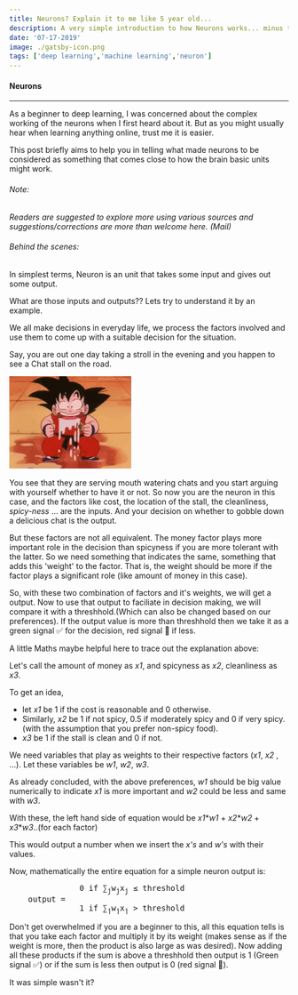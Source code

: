 ```yaml
---
title: Neurons? Explain it to me like 5 year old...
description: A very simple introduction to how Neurons works... minus the complex math!!
date: '07-17-2019'
image: ./gatsby-icon.png
tags: ['deep learning','machine learning','neuron']
---
```


#### Neurons 
---
As a beginner to deep learning, I was concerned about the complex working of the neurons when I first heard about it. But as you might usually hear when learning anything online, trust me it is easier. 

This post briefly aims to help you in telling what made neurons to be considered as something that comes close to how the brain basic units might work. 

###### _Note:_ 
 _Readers are suggested to explore more using various sources and suggestions/corrections are more than welcome here. (Mail)_

###### Behind the scenes:
In simplest terms, Neuron is an unit that takes some input and gives out some output.

What are those inputs and outputs?? 
Lets try to understand it by an example.

We all make decisions in everyday life, we process the factors involved and use them to come up with a suitable decision for the situation.

Say, you are out one day taking a stroll in the evening and you happen to see a Chat stall on the road. 

![](mouthwatering.gif)

You see that they are serving mouth watering chats and you start arguing with yourself whether to have it or not. So now you are the neuron in this case, and the factors like cost, the location of the stall, the cleanliness, _spicy-ness_ ... are the inputs. And your decision on whether to gobble down a delicious chat is the output.

But these factors are not all equivalent. The money factor plays more important role in the decision than spicyness if you are more tolerant with the latter. So we need something that indicates the same, something that adds this 'weight' to the factor. That is, the weight should be more if the factor plays a significant role (like amount of money in this case).

So, with these two combination of factors and it's weights, we will get a output. Now to use that output to faciliate in decision making, we will compare it with a threshhold.(Which can also be changed based on our preferences). If the output value is more than threshhold then we take it as a green signal ✅ for the decision, red signal 🔴 if less.

A little Maths maybe helpful here to trace out the explanation above:

Let's call the amount of money as _x1_, and spicyness as _x2_, cleanliness as _x3_.

To get an idea,
* let _x1_ be 1 if the cost is reasonable and 0 otherwise.
* Similarly, _x2_ be 1 if not spicy, 0.5 if moderately spicy and 0 if very spicy. (with the assumption that you prefer non-spicy food).
* _x3_ be 1 if the stall is clean and 0 if not.

 We need variables that play as weights to their respective factors (_x1_, _x2_ , ...). Let these variables be _w1_, _w2_, _w3_.

As already concluded, with the above preferences, _w1_ should be big value numerically to indicate _x1_ is more important and _w2_ could be less and same with _w3_. 

With these, the left hand side of equation would be _x1_\*_w1_ + _x2_\*_w2_ + _x3_\*_w3_..(for each factor)

This would output a number when we insert the _x's_ and _w's_ with their values.


Now, mathematically the entire equation for a simple neuron output is:

<pre>
               0 if ∑<sub>j</sub>w<sub>j</sub>x<sub>j</sub> ≤ threshold
    output =
               1 if ∑<sub>j</sub>w<sub>j</sub>x<sub>j</sub> > threshold 
</pre>

Don't get overwhelmed if you are a beginner to this, all this equation tells is that you take each factor and multiply it by its weight (makes sense as if the weight is more, then the product is also large as was desired). Now adding all these products if the sum is above a threshhold then output is 1 (Green signal ✅) or if the sum is less then output is 0 (red signal 🔴).

It was simple wasn't it?



